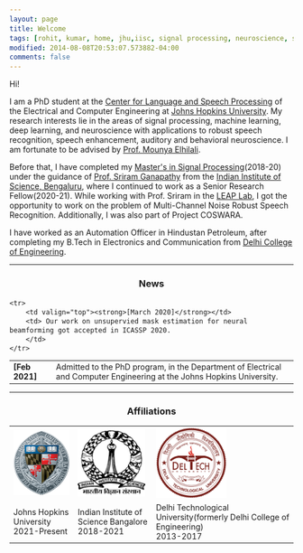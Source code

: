 ```yaml
---
layout: page
title: Welcome
tags: [rohit, kumar, home, jhu,iisc, signal processing, neuroscience, speech processing, auditory neuroscience, graduate]
modified: 2014-08-08T20:53:07.573882-04:00
comments: false
---
```


Hi!

I am a PhD student at the [Center for Language and Speech Processing](https://www.clsp.jhu.edu/) of the Electrical and Computer Engineering at [Johns Hopkins University](https://www.jhu.edu/). My research interests lie in the areas of signal processing, machine learning, deep learning, and neuroscience with applications to robust speech recognition, speech enhancement, auditory and behavioral neuroscience. I am fortunate to be advised by [Prof. Mounya Elhilali](http://www.cs.cmu.edu/~fmetze/interACT/Home.html).


Before that, I have completed my [Master's in Signal Processing](https://ece.iisc.ac.in/)(2018-20) under the guidance of [Prof. Sriram Ganapathy](http://www.leap.ee.iisc.ac.in/sriram/) from the [Indian Institute of Science, Bengaluru](https://iisc.ac.in/), where I continued to work as a Senior Research Fellow(2020-21). While working with Prof. Sriram in the [LEAP Lab](http://leap.ee.iisc.ac.in/), I got the opportunity to work on the problem of Multi-Channel Noise Robust Speech Recognition. Additionally, I was also part of Project COSWARA.

I have worked as an Automation Officer in Hindustan Petroleum, after completing my B.Tech in Electronics and Communication from [Delhi College of Engineering](http://www.dtu.ac.in/).


----

<h3 align="center">News</h3>
<table class='news-table'>
    <col width="15%">
    <col width="85%">
    <tr>
        <td valign="top"><strong>[Feb 2021]</strong></td>
        <td> Admitted to the PhD program, in the Department of Electrical and Computer Engineering at the Johns Hopkins University.
        </td>
    </tr>

    <tr>
        <td valign="top"><strong>[March 2020]</strong></td>
        <td> Our work on unsupervied mask estimation for neural beamforming got accepted in ICASSP 2020.
        </td>
    </tr>

</table>

----

<h3 align="center">Affiliations</h3>
<table align="center" class='affl-pic'>
    <tr>
        <td>
            <a href="https://www.jhu.edu/">
            <img src="/images/jhu_logo.png" width="115" height="115"></a>
        </td>
        <td>
            <a href="https://iisc.ac.in/">
            <img src="/images/iisc_logo.png" width="120" height="120"></a>
        </td>
        <td>
            <a href="http://www.dtu.ac.in/">
            <img src="/images/dtu_logo.png" width="125" height="125"></a>
        </td>
    <tr>
    <tr>
        <td>Johns Hopkins University<br>2021-Present</td>
        <td>Indian Institute of Science Bangalore<br>2018-2021</td>
        <td>Delhi Technological University(formerly Delhi College of Engineering)<br>2013-2017</td>
    </tr>
    </tr>
    </tr>

</table>
